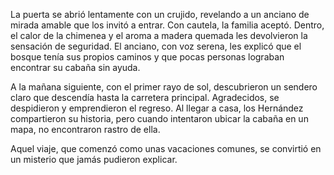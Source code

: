La puerta se abrió lentamente con un crujido, revelando a un anciano de mirada amable que los invitó a entrar. Con cautela, la familia aceptó. Dentro, el calor de la chimenea y el aroma a madera quemada les devolvieron la sensación de seguridad. El anciano, con voz serena, les explicó que el bosque tenía sus propios caminos y que pocas personas lograban encontrar su cabaña sin ayuda.

A la mañana siguiente, con el primer rayo de sol, descubrieron un sendero claro que descendía hasta la carretera principal. Agradecidos, se despidieron y emprendieron el regreso. Al llegar a casa, los Hernández compartieron su historia, pero cuando intentaron ubicar la cabaña en un mapa, no encontraron rastro de ella.

Aquel viaje, que comenzó como unas vacaciones comunes, se convirtió en un misterio que jamás pudieron explicar.
